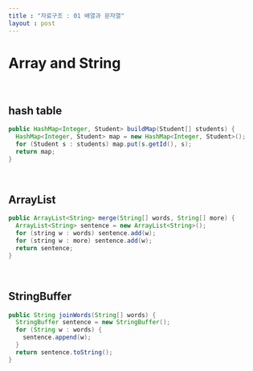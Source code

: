 ```yaml
---
title : "자료구조 : 01 배열과 문자열"
layout : post
---
```



# Array and String  


<br/>

## hash table  

```java
public HashMap<Integer, Student> buildMap(Student[] students) {
  HashMap<Integer, Student> map = new HashMap<Integer, Student>();
  for (Student s : students) map.put(s.getId(), s);
  return map;
}
```  


<br/>

## ArrayList  

```java
public ArrayList<String> merge(String[] words, String[] more) {
  ArrayList<String> sentence = new ArrayList<String>();
  for (string w : words) sentence.add(w);
  for (string w : more) sentence.add(w);
  return sentence;
}
```


<br/>

## StringBuffer

```java
public String joinWords(String[] words) {
  StringBuffer sentence = new StringBuffer();
  for (String w : words) {
    sentence.append(w);
  }
  return sentence.toString();
}
```

